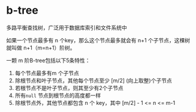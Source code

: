# b-tree

多路平衡查找树，广泛用于数据库索引和文件系统中

如果一个节点最多有 n 个key，那么这个节点最多就会有 n+1 个子节点，这棵树就叫做 n+1（m=n+1）阶树。

一颗 m 阶B-tree包括以下5条特性：
1. 每个节点最多有m 个子节点
2. 除根节点和叶子节点，其他每个节点至少 [m/2] (向上取整)个子节点
3. 若根节点不是叶子节点，则其至少有2个子节点
4. 所有`null` 节点到根节点的高度都一样
5. 除根节点外，其他节点都包含 n 个 key，其中 [m/2] - 1 <= n <= m-1

